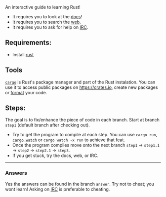 An interactive guide to learning Rust!

- It requires you to look at the [docs](https://doc.rust-lang.org/std/)!
- It requires you to search the [web](http://www.letmegooglethat.com/?q=rust).
- It requires you to ask for help on [IRC](https://chat.mibbit.com/?server=irc.mozilla.org&channel=%23rust-beginners).

## Requirements:
- Install [rust](https://www.rust-lang.org/en-US/install.html)

## Tools
[`cargo`](https://doc.rust-lang.org/cargo/) is Rust's package manager and part of the Rust instalation.
You can use it to access public packages on https://crates.io, create new packages 
or [format](https://github.com/rust-lang-nursery/rustfmt) your code.

## Steps:
The goal is to fix/enhance the piece of code in each branch. Start at branch `step1` (default branch after checking out).

- Try to get the program to compile at each step. You can use `cargo run`, [`cargo watch`](https://github.com/passcod/cargo-watch) or `cargo watch -x run` to achieve that feat.
- Once the program compiles move onto the next branch `step1` -> `step1.1` -> `step2` -> `step2.1` -> `step3`.
- If you get stuck, try the docs, web, or IRC.


---

### Answers
Yes the answers can be found in the branch `answer`. Try not to cheat; you wont learn!
Asking on [IRC](https://chat.mibbit.com/?server=irc.mozilla.org&channel=%23rust-beginners) is preferable to cheating.

